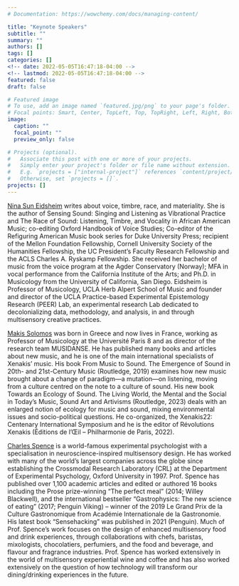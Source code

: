```yaml
---
# Documentation: https://wowchemy.com/docs/managing-content/

title: "Keynote Speakers"
subtitle: ""
summary: ""
authors: []
tags: []
categories: []
<!-- date: 2022-05-05T16:47:18-04:00 -->
<!-- lastmod: 2022-05-05T16:47:18-04:00 -->
featured: false
draft: false

# Featured image
# To use, add an image named `featured.jpg/png` to your page's folder.
# Focal points: Smart, Center, TopLeft, Top, TopRight, Left, Right, BottomLeft, Bottom, BottomRight.
image:
  caption: ""
  focal_point: ""
  preview_only: false

# Projects (optional).
#   Associate this post with one or more of your projects.
#   Simply enter your project's folder or file name without extension.
#   E.g. `projects = ["internal-project"]` references `content/project/deep-learning/index.md`.
#   Otherwise, set `projects = []`.
projects: []
---
```


[Nina Sun Eidsheim](https://schoolofmusic.ucla.edu/people/nina-eidsheim/) writes about voice, timbre, race, and materiality. She is the author of Sensing Sound: Singing and Listening as Vibrational Practice and The Race of Sound: Listening, Timbre, and Vocality in African American Music; co-editing Oxford Handbook of Voice Studies; Co-editor of the Refiguring American Music book series for Duke University Press; recipient of the Mellon Foundation Fellowship, Cornell University Society of the Humanities Fellowship, the UC President’s Faculty Research Fellowship and the ACLS Charles A. Ryskamp Fellowship. She received her bachelor of music from the voice program at the Agder Conservatory (Norway); MFA in vocal performance from the California Institute of the Arts; and Ph.D. in Musicology from the University of California, San Diego. Eidsheim is Professor of Musicology, UCLA Herb Alpert School of Music and founder and director of the UCLA Practice-based Experimental Epistemology Research (PEER) Lab, an experimental research Lab dedicated to decolonializing data, methodology, and analysis, in and through multisensory creative practices.

[Makis Solomos](https://musidanse.univ-paris8.fr/makis-solomos) was born in Greece and now lives in France, working as Professor of Musicology at the Université Paris 8 and as director of the research team MUSIDANSE. He has published many books and articles about new music, and he is one of the main international specialists of Xenakis’ music. His book From Music to Sound. The Emergence of Sound in 20th- and 21st-Century Music (Routledge, 2019) examines how new music brought about a change of paradigm—a mutation—on listening, moving from a culture centred on the note to a culture of sound. His new book Towards an Ecology of Sound. The Living World, the Mental and the Social in Today’s Music, Sound Art and Artivisms (Routledge, 2023) deals with an enlarged notion of ecology for music and sound, mixing environmental issues and socio-political questions. He co-organized, the Xenakis22: Centenary International Symposium and he is the editor of Révolutions Xenakis (Éditions de l’Œil – Philharmonie de Paris, 2022).

[Charles Spence](https://www.psy.ox.ac.uk/people/charles-spence) is a world-famous experimental psychologist with a specialisation in neuroscience-inspired multisensory design. He has worked with many of the world’s largest companies across the globe since establishing the Crossmodal Research Laboratory (CRL) at the Department of Experimental Psychology, Oxford University in 1997. Prof. Spence has published over 1,100 academic articles and edited or authored 16 books including the Prose prize-winning “The perfect meal” (2014; Willey Blackwell), and the international bestseller “Gastrophysics: The new science of eating” (2017; Penguin Viking) – winner of the 2019 Le Grand Prix de la Culture Gastronomique from Académie Internationale de la Gastronomie. His latest book “Sensehacking” was published in 2021 (Penguin). Much of Prof. Spence’s work focuses on the design of enhanced multisensory food and drink experiences, through collaborations with chefs, baristas, mixologists, chocolatiers, perfumiers, and the food and beverage, and flavour and fragrance industries. Prof. Spence has worked extensively in the world of multisensory experiential wine and coffee and has also worked extensively on the question of how technology will transform our dining/drinking experiences in the future.
